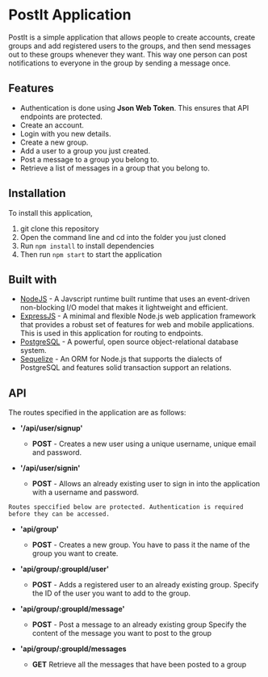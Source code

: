 # PostIt Application
PostIt is a simple application that allows people to create accounts, create groups and add registered users to the groups, and then send messages out to these groups whenever they want. This way one person can post notifications to everyone in the group by sending a message once. 

## Features
* Authentication is done using **Json Web Token**. This ensures that API endpoints are protected.
* Create an account.
* Login with you new details.
* Create a new group.
* Add a user to a group you just created.
* Post a message to a group you belong to.
* Retrieve a list of messages in a group that you belong to.

## Installation
To install this application, 
1. git clone this repository
2. Open the command line and cd into the folder you just cloned
3. Run ```npm install``` to install dependencies
4. Then run ```npm start``` to start the application

## Built with
* [NodeJS](https://nodejs.org/en/) - A Javscript runtime built runtime that uses an event-driven non-blocking I/O model that makes it lightweight and efficient.
* [ExpressJS](http://expressjs.com/) - A minimal and flexible Node.js web application framework that provides a robust set of features for web and mobile applications. This is used in this application for routing to endpoints.
* [PostgreSQL](https://www.postgresql.org/) - A powerful, open source object-relational database system.
* [Sequelize](http://docs.sequelizejs.com/) - An ORM for Node.js that supports the dialects of PostgreSQL and features solid transaction support an relations.

## API
The routes specified in the application are as follows:
- **'/api/user/signup'**
    - **POST** - Creates a new user using a unique username, unique email and password.

- **'/api/user/signin'**
    - **POST** - Allows an already existing user to sign in into the application with a username and password.

```
Routes speccified below are protected. Authentication is required before they can be accessed.
```
- **'api/group'**
    - **POST** - Creates a new group. You have to pass it the name of the group you want to create.

- **'api/group/:groupId/user'**
    - **POST** - Adds a registered user to an already existing group. Specify the ID of the user you want to add to the group.
- **'api/group/:groupId/message'**
    - **POST** - Post a message to an already existing group
    Specify the content of the message you want to post to the group
- **'api/group/:groupId/messages**
    - **GET** Retrieve all the messages that have been posted to a group
